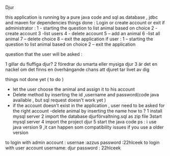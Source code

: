 Djur

this application is running by a pure java code and sql as database , jdbc and maven for
dependencies
things done :
Login or create account
or exit
if administrator :
1 - starting the question to list animal based on choice
2 - create account
3 -list users
4 - delete account
5 – add an animal
6 -list all animal
7 – delete choice
8 – exit the application
if user :
1 – starting the question to list animal based on choice
2 – exit the application

question that the user will be asked :

1 gillar du fluffiga djur?
2 föredrar du smarta eller mysiga djur
3 är det en nackel om det finns en överhängande chans att djuret tar livet av dig

things not done yet ( to do )

- let the user choose the animal and assign it to his account
- Delete method by inserting the id ,username and password(code java available , but sql request
doesn&#39;t work yet )
- if the account doesn&#39;t exist in the application , user need to be asked for the right account
-delete animal by inserting the name
how to ?
1 install mysql server
2 import the database djurförvaltning.sql as zip file
3start mysql server
4 import the project djur
5 start the java code
ps :
i use java version 9 ,it can happen som compatibility issues if you use a older version

to login with admin account :
usernae :azzus
password :22hlceek
to login with user account
username: djur
password : 22hlceek
